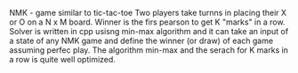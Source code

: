 NMK - game similar to tic-tac-toe
Two players take turnns in placing their X or O on a N x M board. Winner is the firs pearson to get K "marks" in a row.
Solver is written in cpp usisng min-max algorithm and it can take an input of a state of any NMK game and define the winner (or draw) of each game
assuming perfec play. The algorithm min-max and the serach for K marks in a row is quite well optimized.
